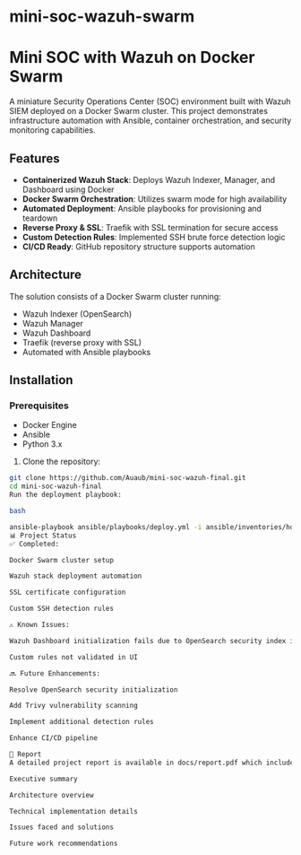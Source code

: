 # mini-soc-wazuh-swarm
# Mini SOC with Wazuh on Docker Swarm

A miniature Security Operations Center (SOC) environment built with Wazuh SIEM deployed on a Docker Swarm cluster. This project demonstrates infrastructure automation with Ansible, container orchestration, and security monitoring capabilities.

##  Features

- **Containerized Wazuh Stack**: Deploys Wazuh Indexer, Manager, and Dashboard using Docker
- **Docker Swarm Orchestration**: Utilizes swarm mode for high availability
- **Automated Deployment**: Ansible playbooks for provisioning and teardown
- **Reverse Proxy & SSL**: Traefik with SSL termination for secure access
- **Custom Detection Rules**: Implemented SSH brute force detection logic
- **CI/CD Ready**: GitHub repository structure supports automation

##  Architecture

The solution consists of a Docker Swarm cluster running:

- Wazuh Indexer (OpenSearch)
- Wazuh Manager
- Wazuh Dashboard
- Traefik (reverse proxy with SSL)
- Automated with Ansible playbooks

##  Installation

### Prerequisites
- Docker Engine
- Ansible
- Python 3.x
1. Clone the repository:
```bash
git clone https://github.com/Auaub/mini-soc-wazuh-final.git
cd mini-soc-wazuh-final
Run the deployment playbook:

bash

ansible-playbook ansible/playbooks/deploy.yml -i ansible/inventories/hosts.ini
📊 Project Status
✅ Completed:

Docker Swarm cluster setup

Wazuh stack deployment automation

SSL certificate configuration

Custom SSH detection rules

⚠️ Known Issues:

Wazuh Dashboard initialization fails due to OpenSearch security index issue

Custom rules not validated in UI

🔜 Future Enhancements:

Resolve OpenSearch security initialization

Add Trivy vulnerability scanning

Implement additional detection rules

Enhance CI/CD pipeline

📄 Report
A detailed project report is available in docs/report.pdf which includes:

Executive summary

Architecture overview

Technical implementation details

Issues faced and solutions

Future work recommendations


